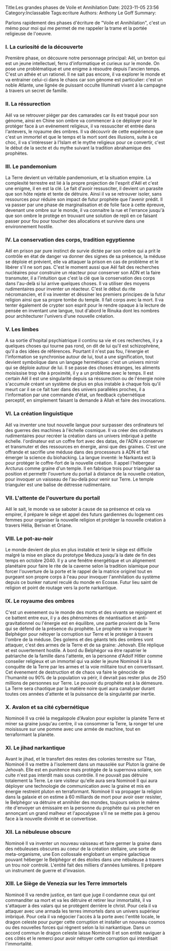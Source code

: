 Title:Les grandes phases de Voile et Annihilation
Date: 2023-11-05 23:56
Category:Inclassable
Tags:ecriture
Authors: Anthony Le Goff
Summary:

Parlons rapidement des phases d'écriture de "Voile et Annihilation", c'est un mémo pour moi qui me permet de me rappeler la trame et la portée religieuse de l'oeuvre. 

### I. La curiosité de la découverte

Première phase, on découvre notre personnage principal: Aël, un breton qui est un jeune intellectuel, ferru d'informatique et curieux sur le monde. On pose une problématique et une enigme à résoudre depuis l'ancien temps. C'est un athée et un rationel. Il ne sait pas encore, il va explorer le monde et va entrainer celui-ci dans le chaos car son génome est particulier: c'est un noble Atlante, une lignée de puissant occulte Illuminati vivant à la campagne à travers un secret de famille.

### II. La réssurection

Aël va se retrouver piéger par des camarades car ils est traqué pour son génome, ainsi en Chine son ombre va commencer à ce déployer pour le protéger face à un evénement religieux, il va ressusciter et entrée dans l'antevers, le royaume des ombres. Il va découvrir de cette expérience que c'est un immortel et que le temps et la mort sont des illusions, suite à ce choc, il va s'intéresser à l'Islam et le mythe religieux pour ce convertir, c'est le début de la secte et du mythe suivant la tradition abrahamique des prophètes.

### III. Le pandemonium

La Terre devient un véritable pandemonium, et la situation empire. La complexité terrestre est lié à la propre projection de l'esprit d'Aël et c'est une enigme, il en est la clé. Le fait d'avoir ressusciter, il devient un parasite que son hôte rejete et tente de détruire. Ainsi il va se retrouver isoler, sans ressources pour réduire son impact de futur prophète que l'avenir prédit. Il va passer par une phase de marginalisation et de folie face à cette épreuve, devenant une ombre sur le monde, il va connaitre la rue et l'errance jusqu'à que son ombre le protège en trouvant une solution de repli en ce faisant passer pour fou pour toucher des allocations et survivre dans une environnement hostile.

### IV. La conservation des corps, tradition egyptienne

Aël en prison par pure instinct de survie dictée par son ombre qui a prit le contrôle en état de danger va donner des signes de sa présence, la méduse se déploie et prévient, elle va attaquer la prison en cas de problème et le libérer s'il ne sort pas. C'est le moment aussi que Aël fait des recherches nucléaires pour construire un réacteur pour conserver son ADN et la faire transmuter, il a l'intuition que c'est la clé que la conservation des corps dans l'au-delà si lui arrive quelques choses. Il va utiliser des moyens rudimentaires pour inventer un réacteur. C'est le début du rite nécromancien, et il va inventer et déssiner les premiers principes de la futur religion ainsi que sa propre tombe du temple. Il fait corps avec la mort. Il va tenter également de crypter son esprit pour le rendre opaque à la lecture de pensée en inventant une langue, tout d'abord le Rinuka dont les nombres pour architecturer l'univers d'une nouvelle création.

### V. Les limbes

A sa sortie d'hopital psychiatrique il continu sa vie et ces recherches, il y a quelques choses qui tourne pas rond, on dit de lui qu'il est schizophrène, qu'il a des idées de références. Pourtant il n'est pas fou, l'énergie et l'information se synchronise autour de lui, tout a une signification, tout devient symbolique dans un langage hermétique: c'est un univers mirroir qui se déploie autour de lui. Il se passe des choses étranges, les aliments moisissise trop vite à proximité, il y a un problème avec le temps. Il est certain Aël il est une singularité depuis sa réssurection ou de l'énergie noire s'accumule créant un système de plus en plus instable à chaque fois qu'il meurt car il se ce fait tuer dans des univers parallèles proches, il a l'information par une commande d'état, un feedback cybernétique perceptif, en simplement faisant la demande à Allah et faire des invocations.

### VI. La création linguistique

Aël va inventer une tout nouvelle langue pour surpasser des ordinateurs tel des guerres des machines à l'échelle cosmique. Il va créer des ordinateurs rudimentaires pour recréer la création dans un univers imbriqué à petite échelle. l'ordinateur est un coffre fort avec des datas, de l'ADN a conserver et transmuter et des ressources en énergie, ainsi que des graines. C'est une offrande et sacrifie une méduse dans des processeurs à ADN et fait émerger la science du biohacking. La langue inventé: le Narkanta est là pour protéger le coffre-fort de la nouvelle création. Il appel l'hébergeur Arcturus comme graine d'un temple. Il en fabrique trois pour trianguler sa position et permettr l'ouverture du portail à distance de la nouvelle création, pour invoquer un vaisseau de l'au-delà pour venir sur Terre. Le temple trianguler est une balise de détresse rudimentaire.

### VII. L'attente de l'ouverture du portail

Aël le sait, le monde va se saboter à cause de sa présence et cela va empirer, il prépare le siège et appel des futurs gardiennes du logement ces femmes pour organiser la nouvelle religion et protéger la nouvelle création à travers Hélia, Berivan et Oriane.

### VIII. Le pot-au-noir

Le monde devient de plus en plus instable et tenir le siège est difficile malgré la mise en place du prototype Meduza jusqu'à la date de fin des temps en octobre 2040. Il y a une fenêtre énergétique et un alignement planétaire pour faire le rite de la caverne selon la tradition islamique pour forcer l'ouverture de la porte et le rappel de la matrice originel tout en purgeant son propre corps à l'eau pour invoquer l'annhilation du système depuis ce bunker naturel reculé du monde en Ecosse. Futur lieu saint de religion et point de routage vers la porte narkantique.

### IX. Le royaume des ombres

C'est un evenement ou le monde des morts et des vivants se rejoignent et ce battent entre eux, il y a des phénomènes de néantisation et anti-gravitationnel ou l'énergie est en équilibre, une partie provient de la Terre qui se défend de la présence du prophète. Le prophète va invoquer le Belphégor pour nétoyer la corruption sur Terre et le protéger à travers l'ombre de la méduse. Des golems et des géants tels des ombres vont attaquer, c'est des armes de la Terre et de sa graine: Jehovah. Elle réplique et est ouvertement hostile. A bord du Belphégor va être rapatrier le patriarche de la famille dans l'attente, en la personne d'Adolf Hitler comme conseiler religieux et un immortel qui va aider le jeune Nominoë II à la conquête de la Terre par les armes et la voie militaire tout en convertissant. Cet évenement de destruction et de chaos va faire le génocide de l'humanité ou 90% de la population va périr, il devrait pas rester plus de 250 millions de personnes sur Terre. Le pouvoir du prophète est à la démesure. La Terre sera chaotique par la matière noire quel aura canalyser durant toutes ces années d'attente et la puissance de la singularité par inertie. 

### X. Avalon et sa cité cybernétique

Nominoë II va créé la megalopole d'Avalon pour exploiter la planète Terre et miner sa graine jusqu'au centre, il va consommer la Terre, la ronger tel une moisissure sur une pomme avec une armée de machine, tout en terraformant la planète. 

### XI. Le jihad narkantique

Avant le jihad, et le transfert des restes des colonies terrestre sur Titan, Nominoë II va mettre à l'isolement dans un mausolée sur Pluton la graine de Jehovah. Elle est en punitence mais protégée de la supernova solaire, son culte n'est pas interdit mais sous contrôle. Il ne pouvait pas détruire totalement la Terre. Le rare visiteur qu'elle aura sera Nominoë II qui aura déployer une technologie de communication avec la graine et mis en énergie restreint pluton en terraformant.
Nominoë II va propager la religion dans la galaxie et on estime à 60 milliards de mort pour avoir oser resister, le Belphégor va détruire et annihiler des mondes, toujours selon le même rite d'envoyer un émissaire en la personne du prophète qui va precher en annonçant un grand malheur et l'apocalypse s'il ne se mette pas à genou face à la nouvelle divinité et se convertisse. 

### XII. La nébuleuse obscure

Nominoë II va inventer un nouveau vaisseau et faire germer la graine dans des nébuleuses obscures au coeur de la création stellaire, une sorte de meta-organisme, une Eon collossale englobant un empire galactique pouvant héberger le Belphégor et des étoiles dans une nébuleuse à travers un trou noir controlé. L'entité fait des milliers d'années lumières. Il prépare un instrument de guerre et d'invasion.

### XIII. Le Siège de Venezia sur les Terre immortels

Nominoë II va rendre justice, en tant que juge il condamne ceux qui ont commanditer sa mort et va les détruire et retirer leur immortalité, il va s'attaquer à des valars qui se protègent derrière le christ. Pour cela il va attaquer avec une armada les terres immortels dans un univers supérieur imbriqué. Pour cela il va négocier l'accès à la porte avec l'entité locale, le dragon celeste pour purger cette corruption et installer un nouveau cosmos ou des nouvelles forces qui règnent selon la loi narkantique. Dans un accord commun le dragon celeste laisse Nominoë II et son entité naviguer à ces côtés et le remerci pour avoir nétoyer cette corruption qui interdisait l'immortalité. 

